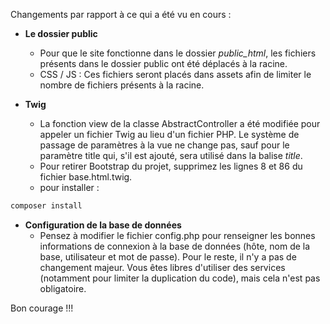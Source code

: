 Changements par rapport à ce qui a été vu en cours :

- **Le dossier public**
    - Pour que le site fonctionne dans le dossier _public_html_, les fichiers présents dans le dossier public ont été déplacés à la racine.
    - CSS / JS : Ces fichiers seront placés dans assets afin de limiter le nombre de fichiers présents à la racine.

- **Twig**
    - La fonction view de la classe AbstractController a été modifiée pour appeler un fichier Twig au lieu d'un fichier PHP. Le système de passage de paramètres à la vue ne change pas, sauf pour le paramètre title qui, s'il est ajouté, sera utilisé dans la balise _title_.
    - Pour retirer Bootstrap du projet, supprimez les lignes 8 et 86 du fichier base.html.twig.
    - pour installer :
```bash
composer install
```

- **Configuration de la base de données**
    - Pensez à modifier le fichier config.php pour renseigner les bonnes informations de connexion à la base de données (hôte, nom de la base, utilisateur et mot de passe).
      Pour le reste, il n'y a pas de changement majeur. Vous êtes libres d'utiliser des services (notamment pour limiter la duplication du code), mais cela n'est pas obligatoire.

Bon courage !!!